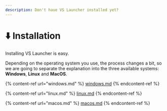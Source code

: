 ```yaml
---
description: Don't have VS Launcher installed yet?
---
```


# ⬇️ Installation

Installing VS Launcher is easy.

Depending on the operating system you use, the process changes a bit, so we are going to separate the explanation into the three available systems: **Windows**, **Linux** and **MacOS**.

{% content-ref url="windows.md" %}
[windows.md](windows.md)
{% endcontent-ref %}

{% content-ref url="linux.md" %}
[linux.md](linux.md)
{% endcontent-ref %}

{% content-ref url="macos.md" %}
[macos.md](macos.md)
{% endcontent-ref %}
